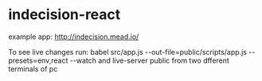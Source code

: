 # indecision-react

example app: http://indecision.mead.io/

To see live changes run: babel src/app.js --out-file=public/scripts/app.js --presets=env,react --watch and live-server public from two dfferent terminals of pc